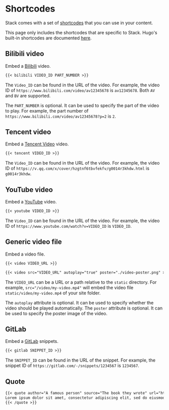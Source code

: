 # Shortcodes

Stack comes with a set of [shortcodes](https://gohugo.io/content-management/shortcodes/) that you can use in your content. 

This page only includes the shortcodes that are specific to Stack. Hugo's built-in shortcodes are documented [here](https://gohugo.io/content-management/shortcodes/#use-hugos-built-in-shortcodes).

## Bilibili video

Embed a [Bilibili](https://www.bilibili.com/) video.

```markdown
{{< bilibili VIDEO_ID PART_NUMBER >}}
```

The `Video_ID` can be found in the URL of the video. For example, the video ID of `https://www.bilibili.com/video/av12345678` is `av12345678`. Both `AV` and `BV` are supported.

The `PART_NUMBER` is optional. It can be used to specify the part of the video to play. For example, the part number of `https://www.bilibili.com/video/av12345678?p=2` is `2`.

## Tencent video

Embed a [Tencent Video](https://v.qq.com/) video.

```markdown
{{< tencent VIDEO_ID >}}
```

The `Video_ID` can be found in the URL of the video. For example, the video ID of `https://v.qq.com/x/cover/hzgtnf6tbvfekfv/g0014r3khdw.html` is `g0014r3khdw`.

## YouTube video

Embed a [YouTube](https://www.youtube.com/) video.

```markdown
{{< youtube VIDEO_ID >}}
```

The `Video_ID` can be found in the URL of the video. For example, the video ID of `https://www.youtube.com/watch?v=VIDEO_ID` is `VIDEO_ID`.

## Generic video file

Embed a video file.

```markdown
{{< video VIDEO_URL >}}

{{< video src="VIDEO_URL" autoplay="true" poster="./video-poster.png" >}}
```

The `VIDEO_URL` can be a URL or a path relative to the `static` directory. For example, `src="/video/my-video.mp4"` will embed the video file `static/video/my-video.mp4` of your site folder.

The `autoplay` attribute is optional. It can be used to specify whether the video should be played automatically. The `poster` attribute is optional. It can be used to specify the poster image of the video.

## GitLab

Embed a [GitLab](https://gitlab.com/) snippets.

```markdown
{{< gitlab SNIPPET_ID >}}
```

The `SNIPPET_ID` can be found in the URL of the snippet. For example, the snippet ID of `https://gitlab.com/-/snippets/1234567` is `1234567`.

## Quote

```markdown
{{< quote author="A famous person" source="The book they wrote" url="https://en.wikipedia.org/wiki/Book">}}
Lorem ipsum dolor sit amet, consectetur adipiscing elit, sed do eiusmod tempor incididunt ut labore et dolore magna aliqua. Ut enim ad minim veniam, quis nostrud exercitation ullamco laboris nisi ut aliquip ex ea commodo consequat. Duis aute irure dolor in reprehenderit in voluptate velit esse cillum dolore eu fugiat nulla pariatur. Excepteur sint occaecat cupidatat non proident, sunt in culpa qui officia deserunt mollit anim id est laborum.
{{< /quote >}}
```